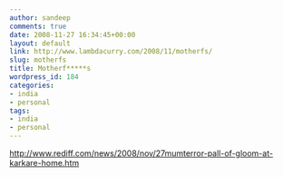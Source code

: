 ```yaml
---
author: sandeep
comments: true
date: 2008-11-27 16:34:45+00:00
layout: default
link: http://www.lambdacurry.com/2008/11/motherfs/
slug: motherfs
title: Motherf*****s
wordpress_id: 184
categories:
- india
- personal
tags:
- india
- personal
---
```


http://www.rediff.com/news/2008/nov/27mumterror-pall-of-gloom-at-karkare-home.htm
